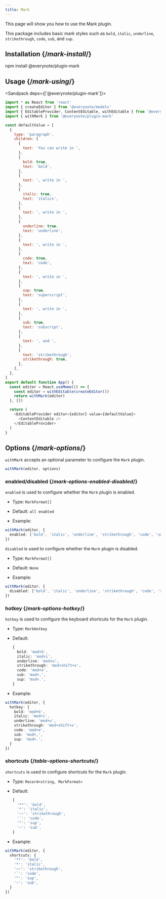 ```yaml
---
title: Mark
---
```


<Intro>

This page will show you how to use the Mark plugin.

This package includes basic mark styles such as `bold`, `italic`, `underline`, `strikethrough`, `code`, `sub`, and `sup`.

</Intro>

## Installation {/*mark-install*/}

<TerminalBlock>

npm install @everynote/plugin-mark

</TerminalBlock>

## Usage {/*mark-using*/}

<Sandpack deps={['@everynote/plugin-mark']}>

```js
import * as React from 'react'
import { createEditor } from '@everynote/models'
import { EditableProvider, ContentEditable, withEditable } from '@everynote/editor'
import { withMark } from '@everynote/plugin-mark'

const defaultValue = [
  {
    type: 'paragraph',
    children: [
      {
        text: 'You can write in ',
      },
      {
        bold: true,
        text: 'bold',
      },
      {
        text: ', write in ',
      },
      {
        italic: true,
        text: 'italics',
      },
      {
        text: ', write in ',
      },
      {
        underline: true,
        text: 'underline',
      },
      {
        text: ', write in ',
      },
      {
        code: true,
        text: 'code',
      },
      {
        text: ', write in ',
      },
      {
        sup: true,
        text: 'superscript',
      },
      {
        text: ', write in ',
      },
      {
        sub: true,
        text: 'subscript',
      },
      {
        text: ', and ',
      },
      {
        text: 'strikethrough',
        strikethrough: true,
      },
    ],
  },
]
export default function App() {
  const editor = React.useMemo(() => {
    const editor = withEditable(createEditor())
    return withMark(editor)
  }, [])

  return (
    <EditableProvider editor={editor} value={defaultValue}>
      <ContentEditable />
    </EditableProvider>
  )
}

```

</Sandpack>

## Options {/*mark-options*/}

`withMark` accepts an optional parameter to configure the `Mark` plugin.

```js
withMark(editor, options)
```

### enabled/disabled {/*mark-options-enabled-disabled*/}

`enabled` is used to configure whether the `Mark` plugin is enabled.

- Type: `MarkFormat[]`
- Default: `all enabled`

- Example:

```ts
withMark(editor, {
  enabled: ['bold', 'italic', 'underline', 'strikethrough', 'code', 'sub', 'sup']
})
```

`disabled` is used to configure whether the `Mark` plugin is disabled.

- Type: `MarkFormat[]`
- Default: `None`

- Example:

```ts
withMark(editor, {
  disabled: ['bold', 'italic', 'underline', 'strikethrough', 'code', 'sub', 'sup']
})
```

### hotkey {/*mark-options-hotkey*/}

`hotkey` is used to configure the keyboard shortcuts for the `Mark` plugin.

- Type: `MarkHotkey`
- Default:

  ```ts
  {
    bold: 'mod+b',
    italic: 'mod+i',
    underline: 'mod+u',
    strikethrough: 'mod+shift+x',
    code: 'mod+e',
    sub: 'mod+,',
    sup: 'mod+.',
  }
  ```

- Example:

```ts
withMark(editor, {
  hotkey: {
    bold: 'mod+b',
    italic: 'mod+i',
    underline: 'mod+u',
    strikethrough: 'mod+shift+x',
    code: 'mod+e',
    sub: 'mod+,',
    sup: 'mod+.',
  }
})
```

### shortcuts {/*table-options-shortcuts*/}

`shortcuts` is used to configure shortcuts for the `Mark` plugin.

- Type: `Record<string, MarkFormat>`
- Default:

  ```ts
  {
    '**': 'bold',
    '*': 'italic',
    '~~': 'strikethrough',
    '`': 'code',
    '^': 'sup',
    '~': 'sub',
  }
  ```

- Example:

```ts
withMark(editor, {
  shortcuts: {
    '**': 'bold',
    '*': 'italic',
    '~~': 'strikethrough',
    '`': 'code',
    '^': 'sup',
    '~': 'sub',
  }
})
```

